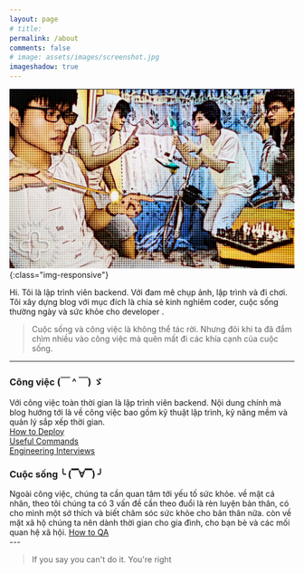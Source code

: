 ```yaml
---
layout: page
# title: 
permalink: /about
comments: false
# image: assets/images/screenshot.jpg
imageshadow: true
---
```


[![Đô Đô has a lot of ideas.](/assets/images/mine-introdu.webp)](https://www.facebook.com/nntatlu/){:class="img-responsive"}

Hi. Tôi là lập trình viên backend. Với đam mê chụp ảnh, lập trình và đi chơi. Tôi xây dựng blog với mục đích là chia sẻ kinh nghiêm coder, cuộc sống thường ngày và sức khỏe cho developer .

>Cuộc sống và công việc là không thể tác rời. Nhưng đôi khi ta đã đắm chìm nhiều vào công việc mà quên mất đi các khía cạnh của cuộc sống.



<!-- This website is a demonstration to see **Memoirs Jekyll theme** in action. The theme is compatible with Github pages, in fact even this demo itself is created with Github Pages and hosted with Github. 

<a target="_blank" href="https://bootstrapstarter.com/jekyll-theme-memoirs/" class="btn btn-dark"> Get Memoirs for Jekyll &rarr;</a> -->
---

<div class="container">
  <div class="row">
    <div class="col-sm">
    <h3>Công việc (￣ ^ ￣) ゞ</h3>
Với công việc toàn thời gian là lập trình viên backend. Nội dung chính mà blog hướng tới là về công việc bao gồm kỹ thuật lập trình, kỹ năng mềm và quản lý sắp xếp thời gian.<br>
<a href="https://www.notion.so/How-to-Deploy-10f566a77ec2469db9f8a0c3f0270296" target="_blank">How to Deploy</a> <br>
<a href="https://www.notion.so/Useful-Commands-79d9560784d94fc791d257ceac2a9f88" target="_blank">Useful Commands</a> <br>
<a href="https://www.notion.so/Engineering-Interviews-19f384e5f8e74fb790d8fa469b2a792b" target="_blank">Engineering Interviews</a><br>
    </div>
    <div class="col-sm">
<h3>Cuộc sống ╰ (▔∀▔) ╯</h3>
Ngoài công việc, chúng ta cần quan tâm tới yếu tố sức khỏe. về mặt cá nhân, theo tôi chúng ta có 3 vấn đề cần theo đuổi là rèn luyện bản thân, có cho mình một sở thích và biết chăm sóc sức khỏe cho bản thân nữa. còn về mặt xã hộ chúng ta nên dành thời gian cho gia đình, cho bạn bè và các mối quan hệ xã hội.
<a href="https://www.notion.so/How-to-QA-a43d1653ad234bbbbbfcd6dabb6c5d94" target="_blank">How to QA</a> 
    </div>
  </div>
</div>
---

> If you say you can't do it. You're right